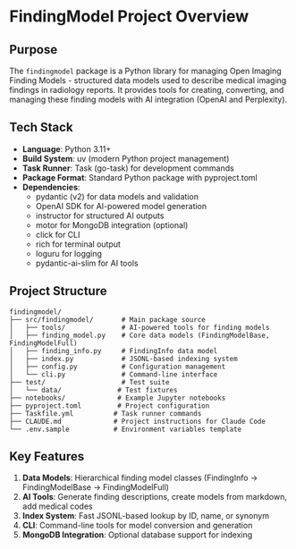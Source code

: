 # FindingModel Project Overview

## Purpose
The `findingmodel` package is a Python library for managing Open Imaging Finding Models - structured data models used to describe medical imaging findings in radiology reports. It provides tools for creating, converting, and managing these finding models with AI integration (OpenAI and Perplexity).

## Tech Stack
- **Language**: Python 3.11+
- **Build System**: uv (modern Python project management)
- **Task Runner**: Task (go-task) for development commands
- **Package Format**: Standard Python package with pyproject.toml
- **Dependencies**:
  - pydantic (v2) for data models and validation
  - OpenAI SDK for AI-powered model generation
  - instructor for structured AI outputs
  - motor for MongoDB integration (optional)
  - click for CLI
  - rich for terminal output
  - loguru for logging
  - pydantic-ai-slim for AI tools

## Project Structure
```
findingmodel/
├── src/findingmodel/       # Main package source
│   ├── tools/              # AI-powered tools for finding models
│   ├── finding_model.py    # Core data models (FindingModelBase, FindingModelFull)
│   ├── finding_info.py     # FindingInfo data model
│   ├── index.py            # JSONL-based indexing system
│   ├── config.py           # Configuration management
│   └── cli.py              # Command-line interface
├── test/                   # Test suite
│   └── data/              # Test fixtures
├── notebooks/             # Example Jupyter notebooks
├── pyproject.toml         # Project configuration
├── Taskfile.yml          # Task runner commands
├── CLAUDE.md             # Project instructions for Claude Code
└── .env.sample           # Environment variables template
```

## Key Features
1. **Data Models**: Hierarchical finding model classes (FindingInfo → FindingModelBase → FindingModelFull)
2. **AI Tools**: Generate finding descriptions, create models from markdown, add medical codes
3. **Index System**: Fast JSONL-based lookup by ID, name, or synonym
4. **CLI**: Command-line tools for model conversion and generation
5. **MongoDB Integration**: Optional database support for indexing